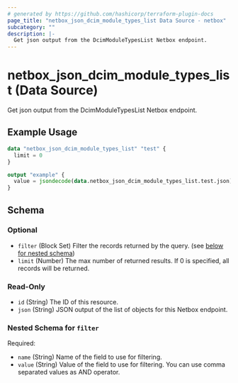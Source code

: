 ```yaml
---
# generated by https://github.com/hashicorp/terraform-plugin-docs
page_title: "netbox_json_dcim_module_types_list Data Source - netbox"
subcategory: ""
description: |-
  Get json output from the DcimModuleTypesList Netbox endpoint.
---
```


# netbox_json_dcim_module_types_list (Data Source)

Get json output from the DcimModuleTypesList Netbox endpoint.

## Example Usage

```terraform
data "netbox_json_dcim_module_types_list" "test" {
  limit = 0
}

output "example" {
  value = jsondecode(data.netbox_json_dcim_module_types_list.test.json)
}
```

<!-- schema generated by tfplugindocs -->
## Schema

### Optional

- `filter` (Block Set) Filter the records returned by the query. (see [below for nested schema](#nestedblock--filter))
- `limit` (Number) The max number of returned results. If 0 is specified, all records will be returned.

### Read-Only

- `id` (String) The ID of this resource.
- `json` (String) JSON output of the list of objects for this Netbox endpoint.

<a id="nestedblock--filter"></a>
### Nested Schema for `filter`

Required:

- `name` (String) Name of the field to use for filtering.
- `value` (String) Value of the field to use for filtering. You can use comma separated values as AND operator.
